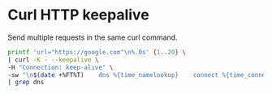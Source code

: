 # Curl HTTP keepalive

Send multiple requests in the same curl command.

```bash
printf 'url="https://google.com"\n%.0s' {1..20} \
| curl -K - --keepalive \
-H "Connection: keep-alive" \
-sw "\n$(date +%FT%T)    dns %{time_namelookup}    connect %{time_connect}   firstbyte %{time_starttransfer}   total %{time_total}   HTTP %{http_code}\n" \
| grep dns
```
